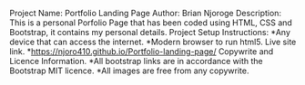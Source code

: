 Project Name: Portfolio Landing Page
Author: Brian Njoroge
Description: This is a personal Porfolio Page that has been coded using HTML, CSS and Bootstrap, it contains my personal details.
Project Setup Instructions:
    *Any device that can access the internet.
    *Modern browser to run html5.
Live site link.
    *https://njoro410.github.io/Portfolio-landing-page/
Copywrite and Licence Information.
    *All bootstrap links are in accordance with the Bootstrap MIT licence.
    *All images are free from any copywrite.